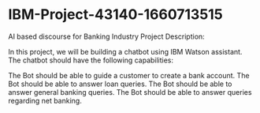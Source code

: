 # IBM-Project-43140-1660713515
AI based discourse for Banking Industry
Project Description:

In this project, we will be building a chatbot using IBM Watson assistant. The chatbot should have the following capabilities:

The Bot should be able to guide a customer to create a bank account.
The Bot should be able to answer loan queries.
The Bot should be able to answer general banking queries.
The Bot should be able to answer queries regarding net banking.

